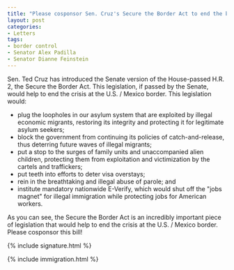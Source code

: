 ```yaml
---
title: "Please cosponsor Sen. Cruz's Secure the Border Act to end the border crisis!"
layout: post
categories:
- Letters
tags:
- border control
- Senator Alex Padilla
- Senator Dianne Feinstein
---
```


Sen. Ted Cruz has introduced the Senate version of the House-passed H.R. 2, the Secure the Border Act. This legislation, if passed by the Senate, would help to end the crisis at the U.S. / Mexico border. This legislation would:

- plug the loopholes in our asylum system that are exploited by illegal economic migrants, restoring its integrity and protecting it for legitimate asylum seekers;
- block the government from continuing its policies of catch-and-release, thus deterring future waves of illegal migrants;
- put a stop to the surges of family units and unaccompanied alien children, protecting them from exploitation and victimization by the cartels and traffickers;
- put teeth into efforts to deter visa overstays;
- rein in the breathtaking and illegal abuse of parole; and
- institute mandatory nationwide E-Verify, which would shut off the "jobs magnet" for illegal immigration while protecting jobs for American workers.

As you can see, the Secure the Border Act is an incredibly important piece of legislation that would help to end the crisis at the U.S. / Mexico border. Please cosponsor this bill!

{% include signature.html %}

{% include immigration.html %}
